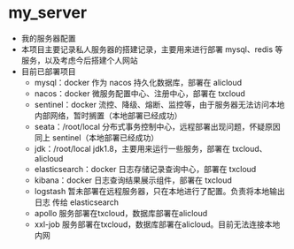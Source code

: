 # my_server

- 我的服务器配置
- 本项目主要记录私人服务器的搭建记录，主要用来进行部署 mysql、redis 等服务，以及考虑今后搭建个人网站
- 目前已部署项目
  - mysql：docker    作为 nacos 持久化数据库，部署在 alicloud
  - nacos：docker    微服务配置中心、注册中心，部署在 txcloud
  - sentinel：docker    流控、降级、熔断、监控等，由于服务器无法访问本地内部网络，暂时搁置（本地部署已经成功）
  - seata：/root/local    分布式事务控制中心，远程部署出现问题，怀疑原因同上 sentinel（本地部署已经成功）
  - jdk：/root/local    jdk1.8，主要用来运行一些服务，部署在 txcloud、alicloud
  - elasticsearch：docker    日志存储记录查询中心，部署在 txcloud
  - kibana：docker    日志查询结果展示组件，部署在 txcloud
  - logstash    暂未部署在远程服务器，只在本地进行了配置。负责将本地输出日志 传给 elasticsearch
  - apollo    服务部署在txcloud，数据库部署在alicloud
  - xxl-job    服务部署在txcloud，数据库部署在alicloud。目前无法连接本地内网
